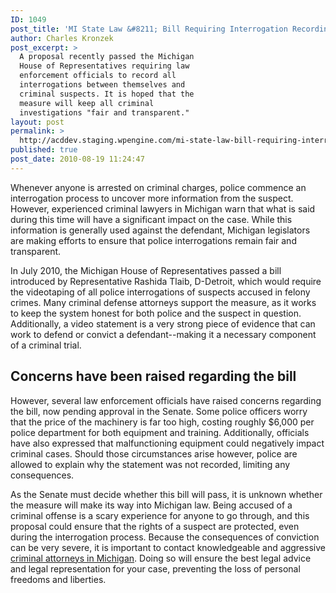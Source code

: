 ```yaml
---
ID: 1049
post_title: 'MI State Law &#8211; Bill Requiring Interrogation Recording Awaits Senate Approval'
author: Charles Kronzek
post_excerpt: >
  A proposal recently passed the Michigan
  House of Representatives requiring law
  enforcement officials to record all
  interrogations between themselves and
  criminal suspects. It is hoped that the
  measure will keep all criminal
  investigations "fair and transparent."
layout: post
permalink: >
  http://acddev.staging.wpengine.com/mi-state-law-bill-requiring-interrogation-recording-awaits-senate-approval.html
published: true
post_date: 2010-08-19 11:24:47
---
```

Whenever anyone is arrested on criminal charges, police commence an interrogation process to uncover more information from the suspect. However, experienced criminal lawyers in Michigan warn that what is said during this time will have a significant impact on the case. While this information is generally used against the defendant, Michigan legislators are making efforts to ensure that police interrogations remain fair and transparent.

In July 2010, the Michigan House of Representatives passed a bill introduced by Representative Rashida Tlaib, D-Detroit, which would require the videotaping of all police interrogations of suspects accused in felony crimes. Many criminal defense attorneys support the measure, as it works to keep the system honest for both police and the suspect in question. Additionally, a video statement is a very strong piece of evidence that can work to defend or convict a defendant--making it a necessary component of a criminal trial.

<h2>Concerns have been raised regarding the bill</h2>

However, several law enforcement officials have raised concerns regarding the bill, now pending approval in the Senate. Some police officers worry that the price of the machinery is far too high, costing roughly $6,000 per police department for both equipment and training. Additionally, officials have also expressed that malfunctioning equipment could negatively impact criminal cases. Should those circumstances arise however, police are allowed to explain why the statement was not recorded, limiting any consequences.

As the Senate must decide whether this bill will pass, it is unknown whether the measure will make its way into Michigan law. Being accused of a criminal offense is a scary experience for anyone to go through, and this proposal could ensure that the rights of a suspect are protected, even during the interrogation process. Because the consequences of conviction can be very severe, it is important to contact knowledgeable and aggressive <a href="http://acddev.staging.wpengine.com" target="_blank">criminal attorneys in Michigan</a>. Doing so will ensure the best legal advice and legal representation for your case, preventing the loss of personal freedoms and liberties.